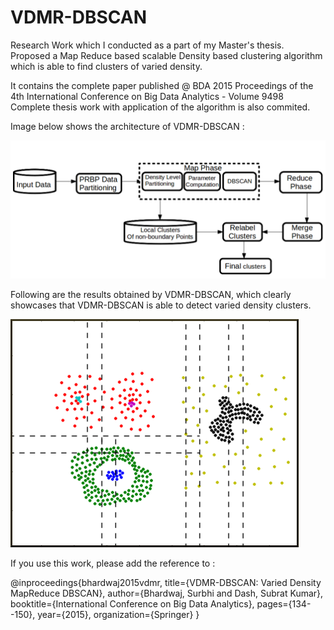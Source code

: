 # VDMR-DBSCAN
Research Work which I conducted as a part of my Master's thesis.  Proposed a Map Reduce based scalable Density based clustering algorithm which is able to find clusters of varied density. 


It contains the complete paper published @ BDA 2015 Proceedings of the 4th International Conference on Big Data Analytics - Volume 9498
Complete thesis work with application of the algorithm is also commited.

Image below shows the architecture of VDMR-DBSCAN :

![alt text](VDMR-3.png "VDMR-DBSCAN Architecture")


Following are the results obtained by VDMR-DBSCAN, which clearly showcases that VDMR-DBSCAN is able to detect varied density clusters.

![alt text](VDMR-1.png "VDMR-DBSCAN Results")




If you use this work, please add the reference to :

@inproceedings{bhardwaj2015vdmr,
  title={VDMR-DBSCAN: Varied Density MapReduce DBSCAN},
  author={Bhardwaj, Surbhi and Dash, Subrat Kumar},
  booktitle={International Conference on Big Data Analytics},
  pages={134--150},
  year={2015},
  organization={Springer}
}


